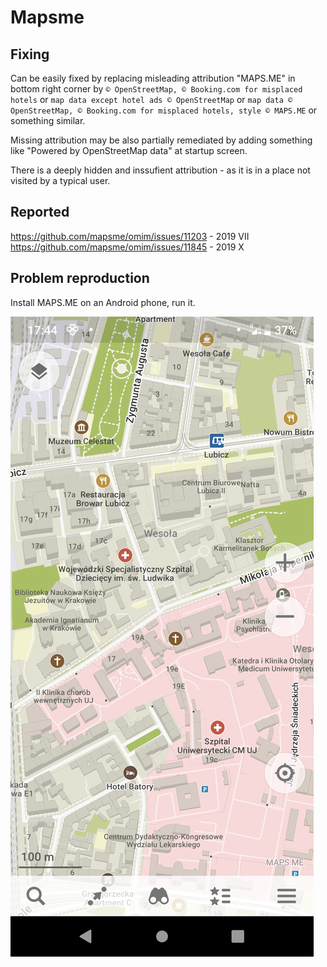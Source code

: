 # Mapsme

## Fixing
Can be easily fixed by replacing misleading attribution "MAPS.ME" in bottom right corner by `© OpenStreetMap, © Booking.com for misplaced hotels` or `map data except hotel ads © OpenStreetMap` or `map data © OpenStreetMap, © Booking.com for misplaced hotels, style © MAPS.ME` or something similar.

Missing attribution may be also partially remediated by adding something like "Powered by OpenStreetMap data" at startup screen.

There is a deeply hidden and inssufient attribution - as it is in a place not visited by a typical user.

## Reported

https://github.com/mapsme/omim/issues/11203 - 2019 VII
https://github.com/mapsme/omim/issues/11845 - 2019 X

## Problem reproduction

Install MAPS.ME on an Android phone, run it.

![MAPS.ME_application_missing_attribution_misleading_one_present_screenshot_2019-09-09-17-44-05.png](MAPS.ME_application_missing_attribution_misleading_one_present_screenshot_2019-09-09-17-44-05.png)

